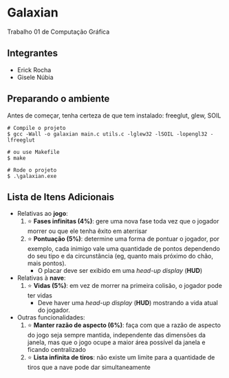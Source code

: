 # Galaxian
Trabalho 01 de Computação Gráfica

## Integrantes
- Erick Rocha
- Gisele Núbia

## Preparando o ambiente
Antes de começar, tenha certeza de que tem instalado: freeglut, glew, SOIL
```shell
# Compile o projeto
$ gcc -Wall -o galaxian main.c utils.c -lglew32 -lSOIL -lopengl32 -lfreeglut

# ou use Makefile
$ make

# Rode o projeto
$ .\galaxian.exe
```

## Lista de Itens Adicionais
- Relativas ao **jogo**:
  1. :star: **Fases infinitas (4%)**: gere uma nova fase toda vez que o jogador
     morrer ou que ele tenha êxito em aterrisar
  1. :star: **Pontuação (5%)**: determine uma forma de pontuar o jogador, por exemplo,
     cada inimigo vale uma quantidade de pontos dependendo do seu tipo e
     da circunstância (eg, quanto mais próximo do chão, mais pontos).
     - O placar deve ser exibido em uma _head-up display_ (**HUD**)
- Relativas à **nave**:
  1. :star: **Vidas (5%)**: em vez de morrer na primeira colisão, o jogador pode
     ter vidas
     - Deve haver uma _head-up display_ (**HUD**) mostrando a vida atual do jogador.
- Outras funcionalidades:
  1. :star: **Manter razão de aspecto (6%)**: faça com que a razão de aspecto do jogo
     seja sempre mantida, independente das dimensões da janela, mas que o
     jogo ocupe a maior área possível da janela e ficando centralizado
  1. :star: **Lista infinita de tiros**: não existe um limite para a quantidade de tiros que a nave pode dar simultaneamente